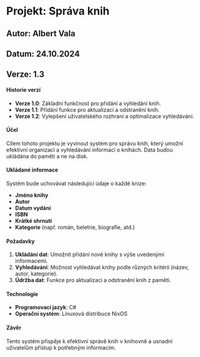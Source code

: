 # Projekt: Správa knih

## Autor: Albert Vala
## Datum: 24.10.2024
## Verze: 1.3

#### Historie verzí
- **Verze 1.0**: Základní funkčnost pro přidání a vyhledání knih.
- **Verze 1.1**: Přidání funkce pro aktualizaci a odstranění knih.
- **Verze 1.2**: Vylepšení uživatelského rozhraní a optimalizace vyhledávání.
#### Účel
Cílem tohoto projektu je vyvinout systém pro správu knih, který umožní efektivní organizaci a vyhledávání informací o knihách. Data budou ukládána do paměti a ne na disk.

#### Ukládané informace
Systém bude uchovávat následující údaje o každé knize:

- **Jméno knihy**
- **Autor**
- **Datum vydání**
- **ISBN**
- **Krátké shrnutí**
- **Kategorie** (např. román, beletrie, biografie, atd.)

#### Požadavky
1. **Ukládání dat**: Umožnit přidání nové knihy s výše uvedenými informacemi.
2. **Vyhledávání**: Možnost vyhledávat knihy podle různých kritérií (název, autor, kategorie).
3. **Údržba dat**: Funkce pro aktualizaci a odstranění knih z paměti.

#### Technologie
- **Programovací jazyk**: C#
- **Operační systém**: Linuxová distribuce NixOS

#### Závěr
Tento systém přispěje k efektivní správě knih v knihovně a usnadní uživatelům přístup k potřebným informacím.
